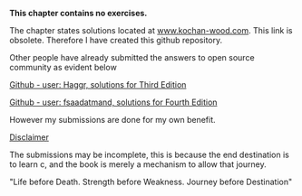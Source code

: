 **This chapter contains no exercises.**

The chapter states solutions located at www.kochan-wood.com. This link is obsolete. Therefore I have created this github repository.



Other people have already submitted the answers to open source community as evident below

[Github - user: Haggr, solutions for Third Edition](https://github.com/Haggr/Programming-in-C-Kochan-Solutions)

[Github - user: fsaadatmand, solutions for Fourth Edition](https://github.com/fsaadatmand/Programming-in-C)

However my submissions are done for my own benefit.

<u>Disclaimer</u>

The submissions may be incomplete, this is because the end destination is to learn c, and the book is merely a mechanism to allow that journey.

"Life before Death. Strength before Weakness. Journey before Destination"